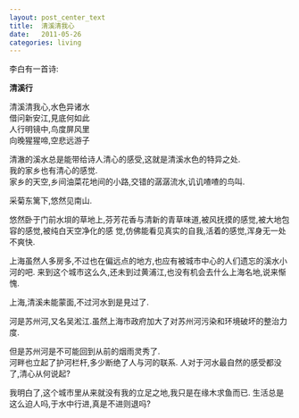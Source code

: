 ```yaml
---  
layout: post_center_text  
title:  清溪清我心  
date:   2011-05-26  
categories: living  
---  
```




李白有一首诗:

**清溪行**

清溪清我心,水色异诸水  
借问新安江,見底何如此  
人行明镜中,鸟度屏风里  
向晚猩猩啼,空悲远游子    

    

清澈的溪水总是能带给诗人清心的感受,这就是清溪水色的特异之处.  
我的家乡也有清心的感觉.  
家乡的天空,乡间油菜花地间的小路,交错的潺潺流水,讥讥喳喳的鸟叫.  

采菊东篱下,悠然见南山.    

悠然卧于门前水垻的草地上,芬芳花香与清新的青草味道,被风抚摸的感觉,被大地包容的感觉,被纯白天空净化的感
觉,仿佛能看见真实的自我,活着的感觉,浑身无一处不爽快.  

上海虽然人多房多,不过也在偏远点的地方,也应有被城市中心的人们遗忘的溪水小河的吧.   来到这个城市这么久,还未到过黄浦江,也没有机会去什么上海名地,说来惭愧.  

上海,清溪未能蒙面,不过河水到是見过了.  

河是苏州河,又名吴淞江.虽然上海市政府加大了对苏州河污染和环境破坏的整治力度.  

但是苏州河是不可能回到从前的烟雨灵秀了.  
河畔也立起了护河栏杆,多少断绝了人与河的联系.  人对于河水最自然的感受都没了,清心从何说起?  

我明白了,这个城市里从来就没有我的立足之地,我只是在缘木求鱼而已.  生活总是这么迫人吗,于水中行进,真是不进则退吗?  


